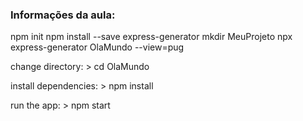 ### Informações da aula:

npm init
npm install --save express-generator
mkdir MeuProjeto
npx express-generator OlaMundo --view=pug

change directory:
    > cd OlaMundo

install dependencies:
    > npm install

run the app:
    > npm start
